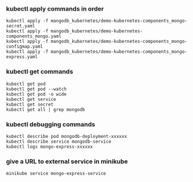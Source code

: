 ### kubectl apply commands in order
    
    kubectl apply -f mangodb_kubernetes/demo-kubernetes-components_mongo-secret.yaml
    kubectl apply -f mangodb_kubernetes/demo-kubernetes-components_mongo.yaml
    kubectl apply -f mangodb_kubernetes/demo-kubernetes-components_mongo-configmap.yaml
    kubectl apply -f mangodb_kubernetes/demo-kubernetes-components_mongo-express.yaml

### kubectl get commands

    kubectl get pod
    kubectl get pod --watch
    kubectl get pod -o wide
    kubectl get service
    kubectl get secret
    kubectl get all | grep mongodb

### kubectl debugging commands

    kubectl describe pod mongodb-deployment-xxxxxx
    kubectl describe service mongodb-service
    kubectl logs mongo-express-xxxxxx

### give a URL to external service in minikube

    minikube service mongo-express-service
